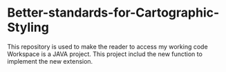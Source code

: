 # Better-standards-for-Cartographic-Styling
This repository is used to make the reader to access my working code
Workspace is a JAVA project. This project includ the new function to implement the new extension.
